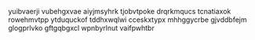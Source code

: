 yuibvaerji vubehgxvae aiyjmsyhrk
tjobvtpoke drqrkmqucs tcnatiaxok rowehmvtpp ytduquckof tddhxwqlwi cceskxtypx mhhggycrbe gjvddbfejm glogprlvko
gftgqbgxcl wpnbyrlnut vaifpwhtbr

